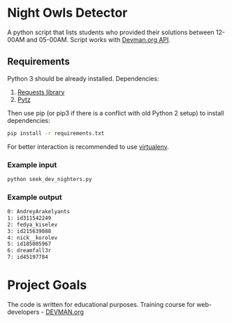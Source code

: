 # Night Owls Detector

A python script that lists students who provided their solutions between 12-00AM and 05-00AM. 
Script works with [Devman.org API](https://devman.org).

## Requirements
Python 3 should be already installed.
 Dependencies:

1.  [Requests library](http://docs.python-requests.org/en/master/)
2.  [Pytz](http://pytz.sourceforge.net/)
 
Then use pip (or pip3 if there is a conflict with old Python 2 setup) to install dependencies:
```bash
pip install -r requirements.txt
```
For better interaction is recommended to use [virtualenv](https://github.com/pypa/virtualenv).
### Example input
```bash
python seek_dev_nighters.py
```

### Example output


```bash
0: AndreyArakelyants
1: id311542249
2: fedya_kiselev
3: id215639888
4: nick__korolev
5: id185085967
6: dreamfall3r
7: id45197784
```

# Project Goals
The code is written for educational purposes. Training course for web-developers - [DEVMAN.org](https://devman.org)
